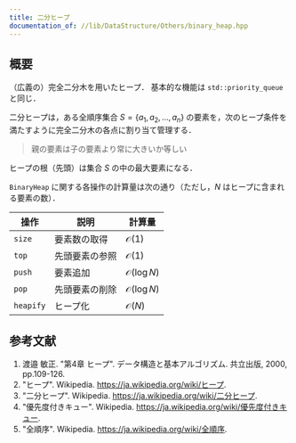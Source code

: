 ```yaml
---
title: 二分ヒープ
documentation_of: //lib/DataStructure/Others/binary_heap.hpp
---
```



## 概要

（広義の）完全二分木を用いたヒープ．
基本的な機能は `std::priority_queue` と同じ．

二分ヒープは，ある全順序集合 $S = \lbrace a_1, a_2, \ldots, a_n \rbrace$ の要素を，次のヒープ条件を満たすように完全二分木の各点に割り当て管理する．

> 親の要素は子の要素より常に大きいか等しい

ヒープの根（先頭）は集合 $S$ の中の最大要素になる．

`BinaryHeap` に関する各操作の計算量は次の通り（ただし，$N$ はヒープに含まれる要素の数）． 

| 操作      | 説明           | 計算量                |
| --------- | -------------- | --------------------- |
| `size`    | 要素数の取得   | $\mathcal{O}(1)$      |
| `top`     | 先頭要素の参照 | $\mathcal{O}(1)$      |
| `push`    | 要素追加       | $\mathcal{O}(\log N)$ |
| `pop`     | 先頭要素の削除 | $\mathcal{O}(\log N)$ |
| `heapify` | ヒープ化       | $\mathcal{O}(N)$      |


## 参考文献

1. 渡邉 敏正. "第4章 ヒープ". データ構造と基本アルゴリズム. 共立出版, 2000, pp.109-126.
2. "ヒープ". Wikipedia. <https://ja.wikipedia.org/wiki/ヒープ>.
3. "二分ヒープ". Wikipedia. <https://ja.wikipedia.org/wiki/二分ヒープ>.
4. "優先度付きキュー". Wikipedia. <https://ja.wikipedia.org/wiki/優先度付きキュー>.
5. "全順序". Wikipedia. <https://ja.wikipedia.org/wiki/全順序>.
